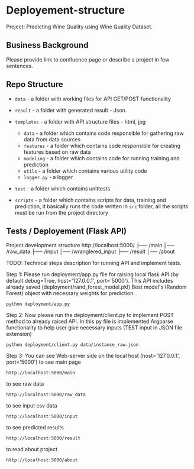 # Deployement-structure
Project: Predicting Wine Quality using Wine Quality Dataset.

## Business Background

Please provide link to confluence page or describe a project in few sentences. 


## Repo Structure 

- `data` - a folder with working files for API GET/POST functionality
- `result` - a folder with generated result - Json. 
- `templates` - a folder with API structure files - html, jpg
    - `data` - a folder which contains code responsible for gathering raw data from data sources
    - `features` - a folder which contains code responsible for creating features based on raw data
    - `modeling` - a folder which contains code for running training and prediction
    - `utils` - a folder which contains various utility code   
    - `logger.py` - a logger
    
- `test` - a folder which contains unittests
- `scripts` - a folder which contains scripts for data, training and prediction, 
              it basically runs the code written in `src` folder, all the scripts must be run from the project directory


## Tests / Deployement (Flask API)



Project development structure
http://localhost:5000/
├── /main
│── /raw_data
├── /input
│── /wranglered_input
├── /result
│── /about

TODO: 
Technical steps description for running API and implement tests.


Step 1: Please run deployment/app.py file for raising local flask API (by default debug=True, host='127.0.0.1', port='5000').
This API includes already saved (deployment/rand_forest_model.pkl) Best model's (Random Forest) object with necessary weights for prediction.
```shell script
python deployment/app.py
```
Step 2: Now please run the deployment/client.py to implement POST method to already raised API. 
In this py file is implemented Argparse functionality to help user give necessary inputs (TEST input in JSON file extension)
```shell script
python deployment/client.py data/instance_raw.json
```
Step 3: You can see Web-server side on the local host (host='127.0.0.1', port='5000')
to see main page
```shell script
http://localhost:5000/main
```
to see raw data
```shell script
http://localhost:5000/raw_data
```
to see input csv data
```shell script
http://localhost:5000/input
```
to see predicted results
```shell script
http://localhost:5000/result
```
to read about project
```shell script
http://localhost:5000/about
```

